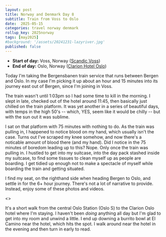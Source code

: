 ```yaml
---
layout: post
title: Norway and Denmark Day 8
subtitle: Train from Voss to Oslo
date:  2025-05-15
categories: travel norway denmark
rollup_key: 2025norway
tags: [may2025]
#background: '/assets/20241231-lazyriver.jpg'
published: false
---
```


- **Start of day:** Voss, Norway ([Scandic Voss](https://www.scandichotels.com/en/hotels/scandic-voss))
- **End of day:** Oslo, Norway ([Clarion Hotel Oslo](https://www.strawberry.no/hotell/norge/oslo/clarion-hotel-oslo))

Today I'm taking the Bergensbanen train service that runs between Bergen and Oslo. In my case I'm picking it up about an hour and 15 minutes into its journey east out of Bergen, since I'm joining in Voss.

The train wasn't until 1:03pm so I had some time to kill in the morning. I slept in late, checked out of the hotel around 11:45, then basically just chilled on the train platform. It was yet another in a series of beautiful days, with temps in the high 50's -- which, YES, seem like it would be chilly -- but with the sun out it was sublime. 

I sat on that platform with 75 minutes with nothing to do. As the train was pulling in, I happened to notice blood on my hand, which usually isn't the case. Turns out I've scraped my knee somehow, and now there's a noticable amount of blood there (and my hand). Did I notice in the 75 minutes of boredom leading up to this? Nope. Only once the train was pulling in. I hustled to get into my suitcase, into the day pack stashed inside my suitcase, to find some tissues to clean myself up as people are boarding. I get tidied up enough not to make a spectacle of myself while boarding the train and getting situated.

I find my seat, on the righthand side when heading Bergen to Oslo, and settle in for the 6+ hour journey. There's not a lot of narrative to provide. Instead, enjoy some of these photos and videos.

<<insert>>

It's a short walk from the central Oslo Station (Oslo S) to the Clarion Oslo hotel where I'm staying. I haven't been _doing_ anything all day but I'm glad to get into my room and unwind a little. I end up downing a burrito bowl at El Camino near the hotel, which hits the spot. I walk around near the hotel in the evening and then turn in early to read. 

